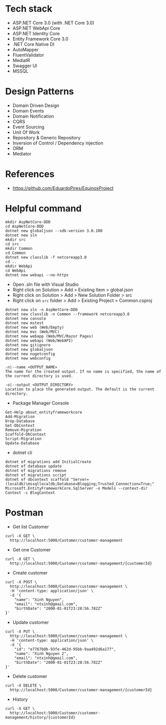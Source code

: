 # Tech stack
- ASP.NET Core 3.0 (with .NET Core 3.0)
- ASP.NET WebApi Core
- ASP.NET Identity Core
- Entity Framework Core 3.0
- .NET Core Native DI
- AutoMapper
- FluentValidator
- MediatR
- Swagger UI
- MSSQL

# Design Patterns
- Domain Driven Design
- Domain Events
- Domain Notification
- CQRS
- Event Sourcing
- Unit Of Work
- Repository & Generic Repository
- Inversion of Control / Dependency injection
- ORM
- Mediator

# References
- https://github.com/EduardoPires/EquinoxProject

# Helpful command
```
mkdir AspNetCore-DDD
cd AspNetCore-DDD
dotnet new globaljson --sdk-version 3.0.100
dotnet new sln
mkdir src
cd src
mkdir Common
cd Common
dotnet new classlib -f netcoreapp3.0
cd ..
mkdir WebApi
cd WebApi
dotnet new webapi --no-https
```

- Open .sln file with Visual Studio
- Right click on Solution > Add > Existing Item > global.json
- Right click on Solution > Add > New Solution Folder > src
- Right click on `src` folder > Add > Existing Project > Common.csproj

```
dotnet new sln -n AspNetCore-DDD
dotnet new classlib -n Common --framework netcoreapp3.0
dotnet new console
dotnet new mstest
dotnet new web (Web/Empty)
dotnet new mvc (Web/MVC)
dotnet new webapp (Web/MVC/Razor Pages)
dotnet new webapi (Web/WebAPI)
dotnet new gitignore
dotnet new globaljson
dotnet new nugetconfig
dotnet new webconfig

-n|--name <OUTPUT_NAME>
The name for the created output. If no name is specified, the name of the current directory is used.

-o|--output <OUTPUT_DIRECTORY>
Location to place the generated output. The default is the current directory.
```

- Package Manager Console
```
Get-Help about_entityframeworkcore
Add-Migration
Drop-Database
Get-DbContext
Remove-Migration
Scaffold-DbContext
Script-Migration
Update-Database
```

- dotnet cli
```
dotnet ef migrations add InitialCreate
dotnet ef database update
dotnet ef migrations remove
dotnet ef migrations script
dotnet ef dbcontext scaffold "Server=(localdb)\mssqllocaldb;Database=Blogging;Trusted_Connection=True;" Microsoft.EntityFrameworkCore.SqlServer -o Models --context-dir Context -c BlogContext
```

# Postman

- Get list Customer
```curl
curl -X GET \
  http://localhost:5000/Customer/customer-management
```

- Get one Customer
```curl
curl -X GET \
  http://localhost:5000/Customer/customer-management/{customerId}
```

- Create customer
```curl
curl -X POST \
  http://localhost:5000/Customer/customer-management \
  -H 'content-type: application/json' \
  -d '{
	"name": "Xinh Nguyen",
	"email": "ntxinh@gmail.com",
	"birthDate": "2000-01-01T23:28:56.782Z"
}'
```

- Update customer
```curl
curl -X PUT \
  http://localhost:5000/Customer/customer-management \
  -H 'content-type: application/json' \
  -d '{
	"id": "e7767b0b-93fe-462d-95bb-9aa492d6a177",
	"name": "Xinh Nguyen 2",
	"email": "ntxinh@gmail.com",
	"birthDate": "2000-01-01T23:28:56.782Z"
}'
```

- Delete customer
```curl
curl -X DELETE \
  http://localhost:5000/Customer/customer-management/{customerId}
```

- History
```curl
curl -X GET \
  http://localhost:5000/Customer/customer-management/history/{customerId}
```
